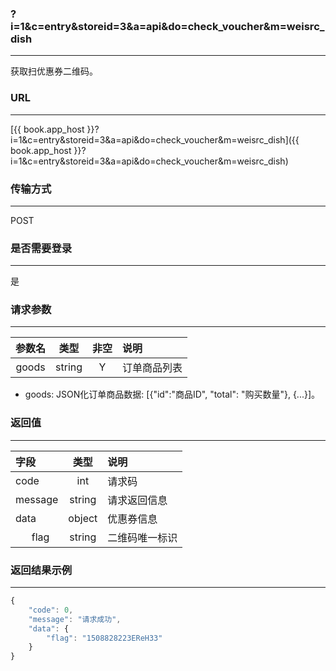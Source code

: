 ### ?i=1&c=entry&storeid=3&a=api&do=check_voucher&m=weisrc_dish

---

获取扫优惠券二维码。

### URL

---

[{{ book.app_host }}?i=1&c=entry&storeid=3&a=api&do=check_voucher&m=weisrc_dish]({{ book.app_host }}?i=1&c=entry&storeid=3&a=api&do=check_voucher&m=weisrc_dish)

### 传输方式

---

POST

### 是否需要登录

---

是


### 请求参数

---

| 参数名 | 类型 | 非空 | 说明 |
| :---: | :---: | :---: | :--- |
| goods | string | Y | 订单商品列表 |


- goods: JSON化订单商品数据: [{"id":"商品ID", "total": "购买数量"}, {...}]。


### 返回值

---

| 字段 | 类型 | 说明 |
| :--- | :---: | :--- |
| code | int | 请求码 |
| message | string | 请求返回信息 |
| data  | object | 优惠券信息 |
|&nbsp;&nbsp;&nbsp;&nbsp;&nbsp;&nbsp;flag | string | 二维码唯一标识 |

### 返回结果示例

---

``` js
{
    "code": 0,
    "message": "请求成功",
    "data": {
        "flag": "1508828223EReH33"
    }
}
```